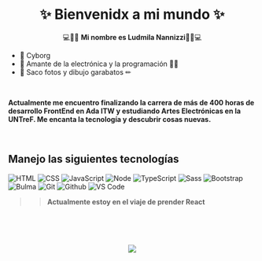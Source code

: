 <h1 align="center">✨ Bienvenidx a mi mundo ✨</h1>

<p align="center">💻👾🌌 <strong> Mi nombre es Ludmila Nannizzi</strong>🌌👾💻 </p>

- 🦿 Cyborg
- 🔌 Amante de la electrónica y la programación 👨‍💻
- 📸 Saco fotos y dibujo garabatos ✏
<br>
<p>
<strong> Actualmente me encuentro finalizando la carrera de más de 400 horas de desarrollo FrontEnd en Ada ITW y estudiando Artes Electrónicas en la UNTreF. 
  Me encanta la tecnología y descubrir cosas nuevas. </strong>
</p>
<br>
<h2> Manejo las siguientes tecnologías </h2>

 ![HTML](https://img.shields.io/badge/-HTML-E34F26?&logo=html5&logoColor=ffffff)
 ![CSS](https://img.shields.io/badge/-CSS-1572B6?&logo=css3)
 ![JavaScript](https://img.shields.io/badge/-JavaScript-F7DF1E?&logo=javascript&logoColor=000000)
 ![Node](https://img.shields.io/badge/-Node-339933?&logo=nodedotjs&logoColor=ffffff)
 ![TypeScript](https://img.shields.io/badge/-TypeScript-3178C6?&logo=typescript&logoColor=ffffff)
 ![Sass](https://img.shields.io/badge/-Sass-%23CC6699?&logo=sass&logoColor=ffffff)
 ![Bootstrap](https://img.shields.io/badge/-Bootstrap-7952B3?&logo=bootstrap&logoColor=ffffff)
 ![Bulma](https://img.shields.io/badge/-Bulma-00D1B2?&logo=bulma&logoColor=ffffff)
 ![Git](https://img.shields.io/badge/-Git-%23F05032?&logo=git&logoColor=%23ffffff)
 ![Github](https://img.shields.io/badge/-Github-%231a202c?&logo=github&logoColor=ffffff)
 ![VS Code](https://img.shields.io/badge/-VSCode-%23007ACC?&logo=visual-studio-code)

>> <strong> Actualmente estoy en el viaje de prender React </strong>

<br><br><br>
<p align="center">
<img src="https://c.tenor.com/X4i9UfhS69QAAAAC/ed-cowboy.gif" > 
</p>

